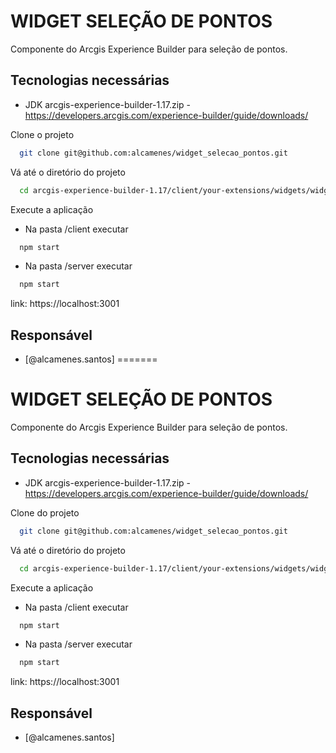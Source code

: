 
# WIDGET SELEÇÃO DE PONTOS

Componente do Arcgis Experience Builder para seleção de pontos.




## Tecnologias necessárias

- JDK arcgis-experience-builder-1.17.zip -  https://developers.arcgis.com/experience-builder/guide/downloads/


Clone o projeto

```bash
  git clone git@github.com:alcamenes/widget_selecao_pontos.git
```

Vá até o diretório do projeto

```bash
  cd arcgis-experience-builder-1.17/client/your-extensions/widgets/widget_selecao_pontos
```




Execute a aplicação

- Na pasta /client executar
```bash
  npm start
```

- Na pasta /server executar
```bash
  npm start
```
link: https://localhost:3001

## Responsável
- [@alcamenes.santos]
=======

# WIDGET SELEÇÃO DE PONTOS

Componente do Arcgis Experience Builder para seleção de pontos.




## Tecnologias necessárias

- JDK arcgis-experience-builder-1.17.zip -  https://developers.arcgis.com/experience-builder/guide/downloads/


Clone do projeto

```bash
  git clone git@github.com:alcamenes/widget_selecao_pontos.git
```

Vá até o diretório do projeto

```bash
  cd arcgis-experience-builder-1.17/client/your-extensions/widgets/widget_selecao_pontos
```




Execute a aplicação

- Na pasta /client executar
```bash
  npm start
```

- Na pasta /server executar
```bash
  npm start
```
link: https://localhost:3001

## Responsável
- [@alcamenes.santos]
